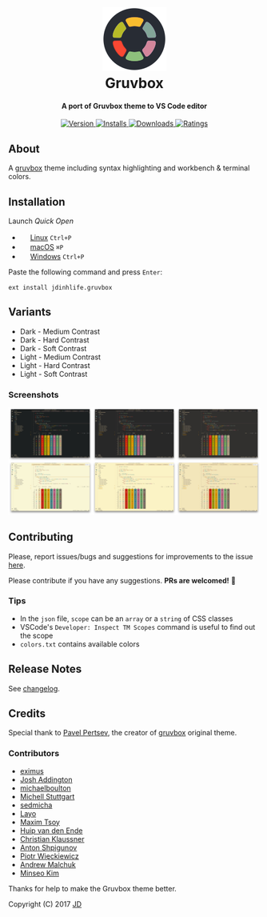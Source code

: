 <h1 align="center">
  <br>
  <a href="https://marketplace.visualstudio.com/items?itemName=jdinhlife.gruvbox">
    <img src="https://raw.githubusercontent.com/jdinhify/vscode-theme-gruvbox/master/images/icon.png">
  </a>
  <br>
  Gruvbox
  <br>
</h1>

<h4 align="center">A port of Gruvbox theme to VS Code editor</h4>

<p align="center">
  <a href="https://marketplace.visualstudio.com/items?itemName=jdinhlife.gruvbox">
    <img src="https://img.shields.io/visual-studio-marketplace/v/jdinhlife.gruvbox?style=flat-square&labelColor=7c6f64&color=689d6a" alt="Version">
  </a>
  <a href="https://marketplace.visualstudio.com/items?itemName=jdinhlife.gruvbox">
    <img src="https://img.shields.io/visual-studio-marketplace/i/jdinhlife.gruvbox?style=flat-square&labelColor=7c6f64&color=689d6a" alt="Installs">
  </a>
  <a href="https://marketplace.visualstudio.com/items?itemName=jdinhlife.gruvbox">
    <img src="https://img.shields.io/visual-studio-marketplace/d/jdinhlife.gruvbox?style=flat-square&labelColor=7c6f64&color=689d6a" alt="Downloads">
  </a>
  <a href="https://marketplace.visualstudio.com/items?itemName=jdinhlife.gruvbox">
    <img src="https://img.shields.io/visual-studio-marketplace/r/jdinhlife.gruvbox?style=flat-square&labelColor=7c6f64&color=689d6a" alt="Ratings">
  </a>
</p>

## About

A [gruvbox](https://github.com/morhetz/gruvbox) theme including syntax highlighting and workbench & terminal colors.

## Installation

Launch _Quick Open_

- <img src="https://www.kernel.org/theme/images/logos/favicon.png" width=16 height=16/> <a href="https://code.visualstudio.com/shortcuts/keyboard-shortcuts-linux.pdf">Linux</a> `Ctrl+P`
- <img src="https://developer.apple.com/favicon.ico" width=16 height=16/> <a href="https://code.visualstudio.com/shortcuts/keyboard-shortcuts-macos.pdf">macOS</a> `⌘P`
- <img src="https://www.microsoft.com/favicon.ico" width=16 height=16/> <a href="https://code.visualstudio.com/shortcuts/keyboard-shortcuts-windows.pdf">Windows</a> `Ctrl+P`

Paste the following command and press `Enter`:

```
ext install jdinhlife.gruvbox
```

## Variants

- Dark - Medium Contrast
- Dark - Hard Contrast
- Dark - Soft Contrast
- Light - Medium Contrast
- Light - Hard Contrast
- Light - Soft Contrast

### Screenshots

![screenshots](https://github.com/jdinhify/vscode-theme-gruvbox/raw/HEAD/images/screenshots.jpg)

## Contributing

Please, report issues/bugs and suggestions for improvements to the issue [here](https://github.com/jdinhify/vscode-theme-gruvbox/issues).

Please contribute if you have any suggestions. **PRs are welcomed!** :rocket:

### Tips

- In the `json` file, `scope` can be an `array` or a `string` of CSS classes
- VSCode's `Developer: Inspect TM Scopes` command is useful to find out the scope
- `colors.txt` contains available colors

## Release Notes

See [changelog](https://github.com/jdinhify/vscode-theme-gruvbox/blob/HEAD/CHANGELOG.md).

## Credits

Special thank to [Pavel Pertsev](https://github.com/morhetz), the creator of [gruvbox](https://github.com/morhetz/gruvbox) original theme.

### Contributors

- [eximus](https://github.com/3ximus)
- [Josh Addington](https://github.com/JoshAddington)
- [michaelboulton](https://github.com/michaelboulton)
- [Michell Stuttgart](https://github.com/mstuttgart)
- [sedmicha](https://github.com/sedmicha)
- [Layo](https://github.com/layoaster)
- [Maxim Tsoy](https://github.com/muodov)
- [Huip van den Ende](https://github.com/huipvandenende)
- [Christian Klaussner](https://github.com/klaussner)
- [Anton Shpigunov](https://github.com/shpigunov)
- [Piotr Więckiewicz](https://github.com/piotrwieckiewicz)
- [Andrew Malchuk](https://github.com/amalchuk)
- [Minseo Kim](https://github.com/kimminss0)

Thanks for help to make the Gruvbox theme better.

Copyright (C) 2017 [JD](https://github.com/jdinhify)
